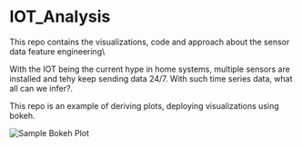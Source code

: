 # IOT_Analysis

This repo contains the visualizations, code and approach about the sensor data feature engineering\

With the IOT being the current hype in home systems, multiple sensors are installed and tehy keep sending data 24/7. With such time series data, what all can we infer?.

This repo is an example of deriving plots, deploying visualizations using bokeh.

![Sample Bokeh Plot](https://github.com/aditya-karampudi/Sensor_dataset/blob/master/sample_bokeh_output.PNG)
